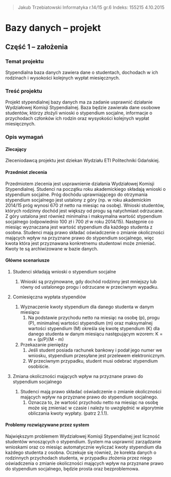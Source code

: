 > Jakub Trzebiatowski
> Informatyka r.14/15 gr.6
> Indeks: 155215
> 4.10.2015

# Bazy danych – projekt

## Część 1 – założenia

### Temat projektu

Stypendialna baza danych zawiera dane o studentach, dochodach w ich rodzinach i wysokości kolejnych 
wypłat miesięcznych.

### Treść projektu

Projekt stypendialnej bazy danych ma za zadanie usprawnić działanie Wydziałowej
Komisji Stypendialnej. Baza będzie zawierała dane osobowe studentów, którzy
złożyli wnioski o stypendium socjalne, informacje o przychodach członków ich
rodzin oraz wysyokości kolejnych wypłat miesięcznych.

### Opis wymagań

#### Zlecający

Zleceniodawcą projektu jest dziekan Wydziału ETI Politechniki Gdańskiej.

#### Przedmiot zlecenia

Przedmiotem zlecenia jest usprawnienie działania Wydziałowej Komisji Stypendialnej. Studenci na początku roku akademickiego składają wnioski o stypendium socjalne. Próg dochódu uprawniającego do otrzymania stypendium socjalnego jest ustalony z góry (np. w roku akademickim 2014/15 próg wynosi 670 zł netto na miesiąc na osobę). Wnioski studentów, których rodzinny dochód jest większy od progu są natychmiast odrzucane. Z góry ustalona jest również minimalna i maksymalna wartość stypendium socjalnego (odpowiednio 100 zł i 700 zł w roku 2014/15). Następnie co miesiąc wyznaczana jest wartość stypendium dla każdego studenta z osobna. Studenci mają prawo składać oświadczenie o zmianie okoliczności mających wpływ na przyznane prawo do stypendium socjalnego, więc kwota która jest przyznawana konkretnemu studentowi może zmieniać. Kwoty te są archiwizowane w bazie danych.

#### Główne scenariusze

1. Studenci składają wnioski o stypendium socjalne
    1. Wnioski są przyjmowane, gdy dochód rodzinny jest mniejszy lub równy od ustalonego progu i odrzucane w przeciwnym wypadku.

2. Comiesięczna wypłata stypendiów
    1. Wyznaczenie kwoty stypendium dla danego studenta w danym miesiącu
        1. Na podstawie przychodu netto na miesiąc na osobę (p), progu (P), minimalnej wartości stypendium (m) oraz maksymalnej wartości stypendium (M) określa się kwotę stypendium (K) dla danego studenta w danym miesiącu następującym wzorem: K = m + (p/P)(M - m)
    2. Przekazanie pieniędzy
        1. Jeśli student posiada rachunek bankowy i podał jego numer we wniosku, stypendium przesyłane jest przelewem elektronicznym.
        2. W przeciwnym przypadku, student musi odebrać stypendium osobiście.

3. Zmiana okoliczności mających wpływ na przyznane prawo do stypendium socjalnego
    1. Studenci mają prawo składać oświadczenie o zmianie okoliczności mających wpływ na przyznane prawo do stypendium socjalnego.
        1. Oznacza to, że wartość przychodu netto na miesiąc na osobę może się zmieniać w czasie i należy to uwzględnić w algorytmie obliczania kwoty wypłaty. (patrz 2.1.1).

#### Problemy rozwiązywane przez system

Największym problemem Wydziałowej Komisji Stypendialnej jest liczność studentów wnoszących o stypendium. System ma usprawnić zarządzanie wnioskami oraz co miesiąc automatycznie wyliczać kwoty stypendium dla każdego studenta z osobna. Oczekuje się również, że korekta danych o rodzinnych przychodach studenta, w przypadku złożenia przez niego oświadczenia o zmianie okoliczności mających wpływ na przyznane prawo do stypendium socjalnego, będzie prosta oraz bezproblemowa.
